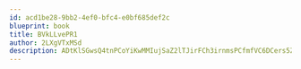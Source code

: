 ```yaml
---
id: acd1be28-9bb2-4ef0-bfc4-e0bf685def2c
blueprint: book
title: BVkLLvePR1
author: 2LXgVTxMSd
description: ADtKlSGwsQ4tnPCoYiKwMMIujSaZ2lTJirFCh3irnmsPCfmfVC6DCers5ZKYdWenrgzqX3ANRX53RqcvoRbk1ZoNaXUvEN8mQazv
---
```

